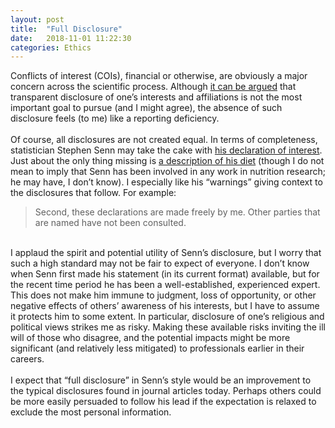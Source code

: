 ```yaml
---
layout: post
title:  "Full Disclosure"
date:   2018-11-01 11:22:30
categories: Ethics
---
```


Conflicts of interest (COIs), financial or otherwise, are obviously a major concern across the scientific process. Although [it can be argued](https://doi.org/10.1093/phe/phy016) that transparent disclosure of one’s interests and affiliations is not the most important goal to pursue (and I might agree), the absence of such disclosure feels (to me) like a reporting deficiency.
<br><br>
Of course, all disclosures are not created equal. In terms of completeness, statistician Stephen Senn may take the cake with [his declaration of interest](http://www.senns.demon.co.uk/Declaration_Interest.htm). Just about the only thing missing is [a description of his diet](https://jamanetwork.com/journals/jama/fullarticle/2666008) (though I do not mean to imply that Senn has been involved in any work in nutrition research; he may have, I don’t know). I especially like his “warnings” giving context to the disclosures that follow. For example:
<br>
<blockquote>
Second, these declarations are made freely by me. Other parties that are named have not been consulted.
</blockquote>
<br>
I applaud the spirit and potential utility of Senn’s disclosure, but I worry that such a high standard may not be fair to expect of everyone. I don’t know when Senn first made his statement (in its current format) available, but for the recent time period he has been a well-established, experienced expert. This does not make him immune to judgment, loss of opportunity, or other negative effects of others’ awareness of his interests, but I have to assume it protects him to some extent. In particular, disclosure of one’s religious and political views strikes me as risky. Making these available risks inviting the ill will of those who disagree, and the potential impacts might be more significant (and relatively less mitigated) to professionals earlier in their careers.
<br><br>
I expect that “full disclosure” in Senn’s style would be an improvement to the typical disclosures found in journal articles today. Perhaps others could be more easily persuaded to follow his lead if the expectation is relaxed to exclude the most personal information.

